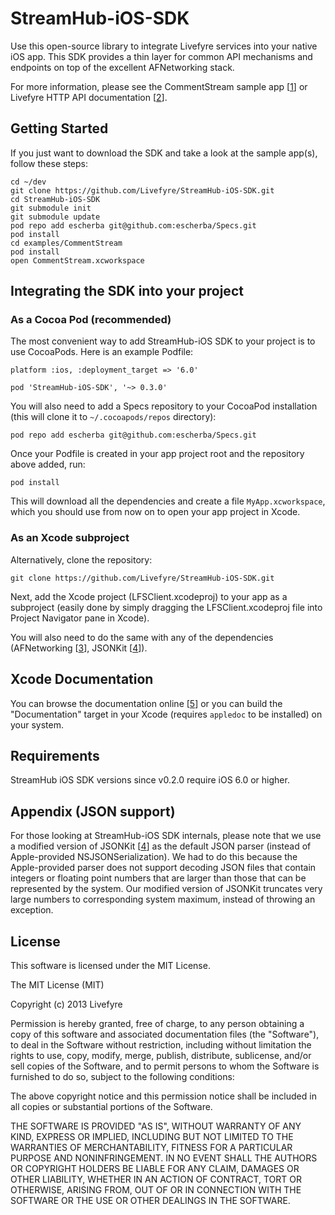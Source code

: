 StreamHub-iOS-SDK
=================

Use this open-source library to integrate Livefyre services into your native iOS app.  This SDK provides a thin layer for common API mechanisms and endpoints on top of the excellent AFNetworking stack.

For more information, please see the CommentStream sample app [[1]] or Livefyre HTTP API documentation [[2]].

## Getting Started

If you just want to download the SDK and take a look at the sample app(s),
follow these steps:

    cd ~/dev
    git clone https://github.com/Livefyre/StreamHub-iOS-SDK.git
    cd StreamHub-iOS-SDK
    git submodule init
    git submodule update
    pod repo add escherba git@github.com:escherba/Specs.git
    pod install
    cd examples/CommentStream
    pod install
    open CommentStream.xcworkspace

## Integrating the SDK into your project

### As a Cocoa Pod (recommended)

The most convenient way to add StreamHub-iOS SDK to your project is to use CocoaPods. Here is an example Podfile:

    platform :ios, :deployment_target => '6.0'

    pod 'StreamHub-iOS-SDK', '~> 0.3.0'

You will also need to add a Specs repository to your CocoaPod installation (this will clone it to `~/.cocoapods/repos` directory):

    pod repo add escherba git@github.com:escherba/Specs.git

Once your Podfile is created in your app project root and the repository above added, run:

    pod install

This will download all the dependencies and create a file `MyApp.xcworkspace`, which you should use from now on to open your app project in Xcode.

### As an Xcode subproject

Alternatively, clone the repository:

    git clone https://github.com/Livefyre/StreamHub-iOS-SDK.git

Next, add the Xcode project (LFSClient.xcodeproj) to your app as a subproject (easily done by simply dragging the LFSClient.xcodeproj file into Project Navigator pane in Xcode).

You will also need to do the same with any of the dependencies (AFNetworking [[3]], JSONKit [[4]]).

## Xcode Documentation

You can browse the documentation online [[5]] or you can build the "Documentation" target in your Xcode (requires `appledoc` to be installed) on your system.

## Requirements

StreamHub iOS SDK versions since v0.2.0 require iOS 6.0 or higher.

## Appendix (JSON support)

For those looking at StreamHub-iOS SDK internals, please note that we use a modified version of JSONKit [[4]] as the default JSON parser (instead of Apple-provided NSJSONSerialization). We had to do this because the Apple-provided parser does not support decoding JSON files that contain integers or floating point numbers that are larger than those that can be represented by the system. Our modified version of JSONKit truncates very large numbers to corresponding system maximum, instead of throwing an exception.

## License

This software is licensed under the MIT License.

The MIT License (MIT)

Copyright (c) 2013 Livefyre

Permission is hereby granted, free of charge, to any person obtaining a copy of
this software and associated documentation files (the "Software"), to deal in
the Software without restriction, including without limitation the rights to
use, copy, modify, merge, publish, distribute, sublicense, and/or sell copies
of the Software, and to permit persons to whom the Software is furnished to do
so, subject to the following conditions:

The above copyright notice and this permission notice shall be included in all
copies or substantial portions of the Software.

THE SOFTWARE IS PROVIDED "AS IS", WITHOUT WARRANTY OF ANY KIND, EXPRESS OR
IMPLIED, INCLUDING BUT NOT LIMITED TO THE WARRANTIES OF MERCHANTABILITY,
FITNESS FOR A PARTICULAR PURPOSE AND NONINFRINGEMENT. IN NO EVENT SHALL THE
AUTHORS OR COPYRIGHT HOLDERS BE LIABLE FOR ANY CLAIM, DAMAGES OR OTHER
LIABILITY, WHETHER IN AN ACTION OF CONTRACT, TORT OR OTHERWISE, ARISING FROM,
OUT OF OR IN CONNECTION WITH THE SOFTWARE OR THE USE OR OTHER DEALINGS IN THE
SOFTWARE.


[1]: https://github.com/Livefyre/StreamHub-iOS-Example-App
[2]: http://answers.livefyre.com/developers/reference/http-reference/
[3]: https://github.com/mattt/AFNetworking
[4]: https://github.com/escherba/JSONKit
[5]: http://livefyre.github.com/StreamHub-iOS-SDK/
